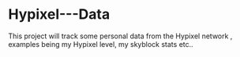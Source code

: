 # Hypixel---Data
This project will track some personal data from the Hypixel network , examples being my Hypixel level, my skyblock stats etc..
